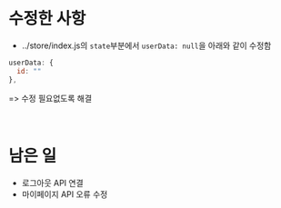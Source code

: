 # 수정한 사항

- ../store/index.js의 `state`부분에서 `userData: null`을 아래와 같이 수정함
```js
userData: {
  id: ""
},
```
=> 수정 필요없도록 해결

<br>

# 남은 일

- 로그아웃 API 연결
- 마이페이지 API 오류 수정
